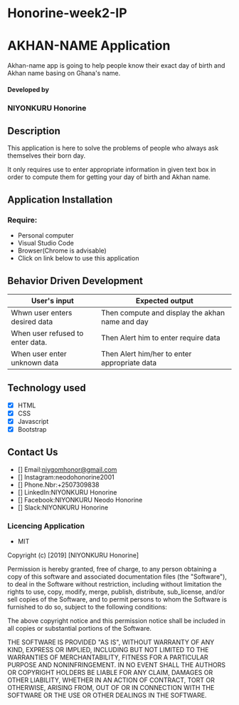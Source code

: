  # Honorine-week2-IP

 # AKHAN-NAME Application

 Akhan-name app is going to help people know their exact day of birth and Akhan name basing on Ghana's name.

 ####  Developed by 

 ### NIYONKURU Honorine



 ## Description


 This application is here to solve the problems of people 
 who always ask themselves their born day.

 It only requires use to enter appropriate information 
 in given text box in order to compute them for getting 
 your day of birth and Akhan name.

 ## Application Installation

 ### Require: 

 + Personal computer
 + Visual Studio Code
 + Browser(Chrome is advisable)
 + Click on link below to use this application

 ## Behavior Driven Development

 |     User's input               |            Expected output                     |
 |--------------------------------|------------------------------------------------|
 |Whwn user enters desired data   | Then compute and display the akhan name and day|
 |When user refused to enter data.| Then Alert him to enter require data           |
 |When user enter unknown data    | Then Alert him/her to enter appropriate data   |
 

 ## Technology used

 - [x] HTML
 - [x] CSS
 - [x] Javascript
 - [x] Bootstrap
 
 ## Contact Us

  - [] Email:niygomhonor@gmail.com
  - [] Instagram:neodohonorine2001
  - [] Phone.Nbr:+2507309838
  - [] LinkedIn:NIYONKURU Honorine
  - [] Facebook:NIYONKURU Neodo Honorine
  - [] Slack:NIYONKURU Honorine
           

 ### Licencing Application

 + MIT

  Copyright (c) [2019] [NIYONKURU Honorine]

  Permission is hereby granted, free of charge, to any person obtaining a copy of this software and associated documentation files (the "Software"), to deal in the Software without restriction, including without limitation the rights to use, copy, modify, merge, publish, distribute, sub_license, and/or sell copies of the Software, and to permit persons to whom the Software is furnished to do so, subject to the following conditions:

 The above copyright notice and this permission notice shall be included in all copies or substantial portions of the Software.

 THE SOFTWARE IS PROVIDED "AS IS", WITHOUT WARRANTY OF ANY KIND, EXPRESS OR IMPLIED, INCLUDING BUT NOT LIMITED TO THE WARRANTIES OF MERCHANTABILITY, FITNESS FOR A PARTICULAR PURPOSE AND NONINFRINGEMENT. IN NO EVENT SHALL THE AUTHORS OR COPYRIGHT HOLDERS BE LIABLE FOR ANY CLAIM, DAMAGES OR OTHER LIABILITY, WHETHER IN AN ACTION OF CONTRACT, TORT OR OTHERWISE, ARISING FROM, OUT OF OR IN CONNECTION WITH THE SOFTWARE OR THE USE OR OTHER DEALINGS IN THE SOFTWARE.
